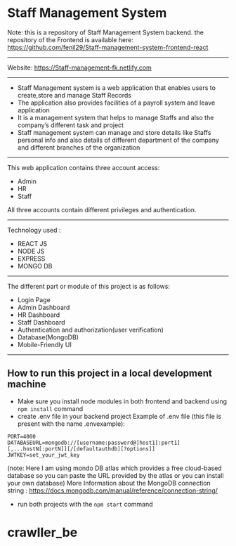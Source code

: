 # Staff Management System

Note: this is a repository of Staff Management System backend. the repository of the Frontend is available here: https://github.com/fenil29/Staff-management-system-frontend-react

---

Website: https://Staff-management-fk.netlify.com

---

- Staff Management system is a web application that enables users to create,store and manage Staff Records
- The application also provides facilities of a payroll system and leave application
- It is a management system that helps to manage Staffs and also the company’s different task and project
- Staff management system can manage and store details like Staffs personal info and also details of different department of the company and different branches of the organization

---

This web application contains three account access:

- Admin
- HR
- Staff

All three accounts contain different privileges and authentication.

---

Technology used :

- REACT JS
- NODE JS
- EXPRESS
- MONGO DB

---

The different part or module of this project is as follows:

- Login Page
- Admin Dashboard
- HR Dashboard
- Staff Dashboard
- Authentication and authorization(user verification)
- Database(MongoDB)
- Mobile-Friendly UI

---

## How to run this project in a local development machine

- Make sure you install node modules in both frontend and backend using `npm install` command
- create .env file in your backend project
  Example of .env file (this file is present with the name .envexample):

```
PORT=4000
DATABASEURL=mongodb://[username:password@]host1[:port1][,...hostN[:portN]][/[defaultauthdb][?options]]
JWTKEY=set_your_jwt_key
```

(note: Here I am using mondo DB atlas which provides a free cloud-based database so you can paste the URL provided by the atlas or you can install your own database)
More Information about the MongoDB connection string : https://docs.mongodb.com/manual/reference/connection-string/

- run both projects with the `npm start` command
# crawller_be
